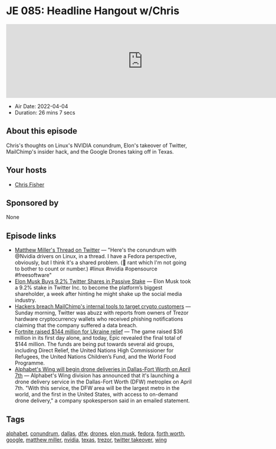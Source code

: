 # JE 085: Headline Hangout w/Chris

<iframe src="https://player.fireside.fm/v2/WTrMvATU+wjVK_W_k?theme=dark" width="740" height="200" frameborder="0" scrolling="no"></iframe>

* Air Date: 2022-04-04
* Duration: 26 mins 7 secs

## About this episode

Chris's thoughts on Linux's NVIDIA conundrum, Elon's takeover of Twitter, MailChimp's insider hack, and the Google Drones taking off in Texas.

## Your hosts
* [Chris Fisher](https://extras.show/hosts/chrislas)

## Sponsored by

None



## Episode links

  * [Matthew Miller's Thread on Twitter](https://twitter.com/mattdm/status/1510664957465178118 "Matthew Miller's Thread on Twitter") — "Here's the conundrum with @Nvidia drivers on Linux, in a thread. I have a Fedora perspective, obviously, but I think it's a shared problem. (🧵 rant which I'm not going to bother to count or number.) #linux #nvidia #opensource #freesoftware"
  * [Elon Musk Buys 9.2% Twitter Shares in Passive Stake](https://www.bloomberg.com/news/articles/2022-04-04/musk-takes-9-2-stake-in-twitter-after-questioning-platform "Elon Musk Buys 9.2% Twitter Shares in Passive Stake") — Elon Musk took a 9.2% stake in Twitter Inc. to become the platform’s biggest shareholder, a week after hinting he might shake up the social media industry.
  * [Hackers breach MailChimp's internal tools to target crypto customers](https://www.bleepingcomputer.com/news/security/hackers-breach-mailchimps-internal-tools-to-target-crypto-customers/ "Hackers breach MailChimp's internal tools to target crypto customers") — Sunday morning, Twitter was abuzz with reports from owners of Trezor hardware cryptocurrency wallets who received phishing notifications claiming that the company suffered a data breach.
  * [Fortnite raised $144 million for Ukraine relief](https://www.theverge.com/2022/4/4/23009838/fortnite-ukraine-relief-fundraising-total?scrolla=5eb6d68b7fedc32c19ef33b4 "Fortnite raised $144 million for Ukraine relief") — The game raised $36 million in its first day alone, and today, Epic revealed the final total of $144 million. The funds are being put towards several aid groups, including Direct Relief, the United Nations High Commissioner for Refugees, the United Nations Children’s Fund, and the World Food Programme.
  * [Alphabet's Wing will begin drone deliveries in Dallas-Fort Worth on April 7th](https://www.engadget.com/alphabets-wing-drone-delivery-service-comes-to-texas-on-april-7th-120059178.html "Alphabet's Wing will begin drone deliveries in Dallas-Fort Worth on April 7th") — Alphabet's Wing division has announced that it's launching a drone delivery service in the Dallas-Fort Worth (DFW) metroplex on April 7th. "With this service, the DFW area will be the largest metro in the world, and the first in the United States, with access to on-demand drone delivery," a company spokesperson said in an emailed statement. 



## Tags

[alphabet](https://extras.show/tags/alphabet), [conundrum](https://extras.show/tags/conundrum), [dallas](https://extras.show/tags/dallas), [dfw](https://extras.show/tags/dfw), [drones](https://extras.show/tags/drones), [elon musk](https://extras.show/tags/elon%20musk), [fedora](https://extras.show/tags/fedora), [forth worth](https://extras.show/tags/forth%20worth), [google](https://extras.show/tags/google), [matthew miller](https://extras.show/tags/matthew%20miller), [nvidia](https://extras.show/tags/nvidia), [texas](https://extras.show/tags/texas), [trezor](https://extras.show/tags/trezor), [twitter takeover](https://extras.show/tags/twitter%20takeover), [wing](https://extras.show/tags/wing)